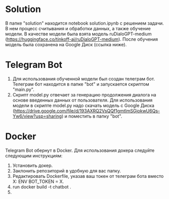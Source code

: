 # Solution
В папке "solution" находится notebook solution.ipynb с решением задачи. В нем процесс считывания и обработки данных, а также обучение модели. В качестве модели была взята модель ruDialoGPT-medium (https://huggingface.co/tinkoff-ai/ruDialoGPT-medium). После обучения модель была сохранена на Google Диск (ссылка ниже).
# Telegram Bot
1. Для использования обученной модели был создан телеграм бот. Телеграм бот находится в папке "bot" и запускается скриптом "main.py".
2. Скрипт model.py отвечает за генерацию продолжения диалога на основе введенных данных от пользователя. Для использования модели в скрипте model.py надо скачать модель с Google Диска (https://drive.google.com/file/d/193AXRQ2VsQQf1gmtImSGjokwU6Qs-Yw6/view?usp=sharing) и поместить в папку "bot".

# Docker
Telegram Bot обернут в Docker. Для использования докера следуйте следующим инструкциям:
1. Установить докер.
2. Заклонить репозиторий в удобную для вас папку.
3. Редактировать Dockerfile, указав ваш токен от телеграм бота вместо X: ENV BOT_TOKEN = X.
4. run docker build -t chatbot .
5. 
